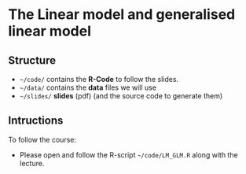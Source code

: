 # The Linear model and generalised linear model

## Structure
* `~/code/` contains the **R-Code** to follow the slides.
* `~/data/` contains the **data** files we will use
* `~/slides/` **slides** (pdf) (and the source code to generate them)


## Intructions
To follow the course:

* Please open and follow the R-script `~/code/LM_GLM.R` along with the lecture.
